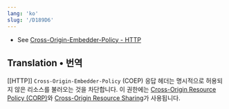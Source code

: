 ```yaml
---
lang: 'ko'
slug: '/D189D6'
---
```


- See [Cross-Origin-Embedder-Policy - HTTP](https://developer.mozilla.org/en-US/docs/Web/HTTP/Headers/Cross-Origin-Embedder-Policy)

## Translation • 번역

[[HTTP]] `Cross-Origin-Embedder-Policy` (COEP) 응답 헤더는 명시적으로 허용되지 않은 리소스를 불러오는 것을 차단합니다.
이 권한에는 [Cross-Origin Resource Policy (CORP)](<https://developer.mozilla.org/en-US/docs/Web/HTTP/Cross-Origin_Resource_Policy_(CORP)>)와 [Cross-Origin Resource Sharing](https://developer.mozilla.org/en-US/docs/Web/HTTP/CORS)가 사용됩니다.
